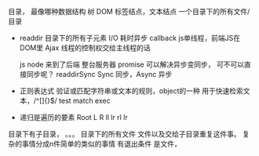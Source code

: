 目录， 最像哪种数据结构  树
DOM  标签结点，文本结点
一个目录下的所有文件/目录

- readdir 目录下的所有子元素
  I/O 耗时异步 callback
  js单线程，前端JS在DOM里 Ajax
  线程的控制权交给主线程的话

  js node 来到了后端 整台服务器
  promise 可以解决异步变同步， 可不可以直接同步呢？
  readdirSync 
  Sync 同步，Async 异步

- 正则表达式
  验证或匹配字符串或文本的规则，object的一种
  用于快速检索文本，/^[]{}$/
  test  match  exec

- 递归是遍历的要素
    Root
  L      R
ll lr  rl lr

目录下有子目录， 。。。
目录下的所有文件
  文件以及交给子目录重复这件事。
复杂的事情分成n件简单的类似的事情
有退出条件 是文件， 